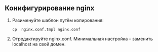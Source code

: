## Конифигурирование nginx

1. Разименуйте шаблон путём копирования:

       cp  nginx.conf.tmpl nginx.conf

2. Отредактируйте nginx.conf. Минимальная настройка - заменить localhost на свой домен.